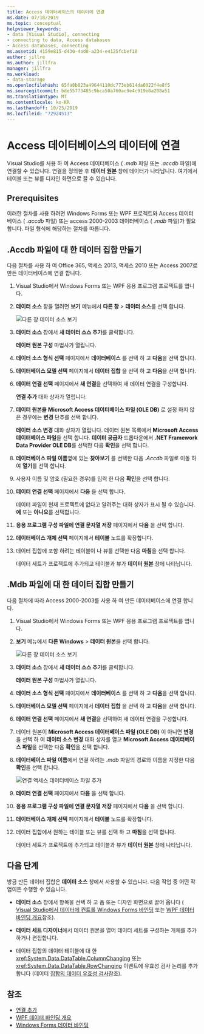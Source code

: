 ```yaml
---
title: Access 데이터베이스의 데이터에 연결
ms.date: 07/18/2019
ms.topic: conceptual
helpviewer_keywords:
- data [Visual Studio], connecting
- connecting to data, Access databases
- Access databases, connecting
ms.assetid: 4159e815-d430-4ad0-a234-e4125fcbef18
author: jillre
ms.author: jillfra
manager: jillfra
ms.workload:
- data-storage
ms.openlocfilehash: 65fa8b823a49644110dc773eb614da6022f4e8f5
ms.sourcegitcommit: bde55773485c9bca50a760ac9e4c919e0a208a51
ms.translationtype: MT
ms.contentlocale: ko-KR
ms.lasthandoff: 10/25/2019
ms.locfileid: "72924513"
---
```

# <a name="connect-to-data-in-an-access-database"></a>Access 데이터베이스의 데이터에 연결

Visual Studio를 사용 하 여 Access 데이터베이스 ( *.mdb* 파일 또는 *.accdb* 파일)에 연결할 수 있습니다. 연결을 정의한 후 **데이터 원본** 창에 데이터가 나타납니다. 여기에서 테이블 또는 뷰를 디자인 화면으로 끌 수 있습니다.

## <a name="prerequisites"></a>Prerequisites

이러한 절차를 사용 하려면 Windows Forms 또는 WPF 프로젝트와 Access 데이터베이스 ( *.accdb* 파일) 또는 access 2000-2003 데이터베이스 ( *.mdb* 파일)가 필요 합니다. 파일 형식에 해당하는 절차를 따릅니다.

## <a name="create-a-dataset-for-an-accdb-file"></a>.Accdb 파일에 대 한 데이터 집합 만들기

다음 절차를 사용 하 여 Office 365, 액세스 2013, 액세스 2010 또는 Access 2007로 만든 데이터베이스에 연결 합니다.

1. Visual Studio에서 Windows Forms 또는 WPF 응용 프로그램 프로젝트를 엽니다.

2. **데이터 소스** 창을 열려면 **보기** 메뉴에서 **다른 창**  > **데이터 소스**를 선택 합니다.

   ![다른 창 데이터 소스 보기](../data-tools/media/viewdatasources.png)

3. **데이터 소스** 창에서 **새 데이터 소스 추가**를 클릭합니다.

   **데이터 원본 구성** 마법사가 열립니다.

4. **데이터 소스 형식 선택** 페이지에서 **데이터베이스** 를 선택 하 고 **다음**을 선택 합니다.

5. **데이터베이스 모델 선택** 페이지에서 **데이터 집합** 을 선택 하 고 **다음**을 선택 합니다.

6. **데이터 연결 선택** 페이지에서 **새 연결**을 선택하여 새 데이터 연결을 구성합니다.

   **연결 추가** 대화 상자가 열립니다.

7. **데이터 원본을** **Microsoft Access 데이터베이스 파일 (OLE DB)** 로 설정 하지 않은 경우에는 **변경** 단추를 선택 합니다.

   **데이터 소스 변경** 대화 상자가 열립니다. 데이터 원본 목록에서 **Microsoft Access 데이터베이스 파일**을 선택 합니다. **데이터 공급자** 드롭다운에서 **.NET Framework Data Provider OLE DB**를 선택한 다음 **확인**을 선택 합니다.

8. **데이터베이스 파일 이름**옆에 있는 **찾아보기** 를 선택한 다음 *.Accdb* 파일로 이동 하 여 **열기**를 선택 합니다.

9. 사용자 이름 및 암호 (필요한 경우)를 입력 한 다음 **확인**을 선택 합니다.

10. **데이터 연결 선택** 페이지에서 **다음** 을 선택 합니다.

    데이터 파일이 현재 프로젝트에 없다고 알려주는 대화 상자가 표시 될 수 있습니다. **예** 또는 **아니요**를 선택합니다.

11. **응용 프로그램 구성 파일에 연결 문자열 저장** 페이지에서 **다음** 을 선택 합니다.

12. **데이터베이스 개체 선택** 페이지에서 **테이블** 노드를 확장합니다.

13. 데이터 집합에 포함 하려는 테이블이 나 뷰를 선택한 다음 **마침**을 선택 합니다.

    데이터 세트가 프로젝트에 추가되고 테이블과 뷰가 **데이터 원본** 창에 나타납니다.

## <a name="create-a-dataset-for-an-mdb-file"></a>.Mdb 파일에 대 한 데이터 집합 만들기

다음 절차에 따라 Access 2000-2003를 사용 하 여 만든 데이터베이스에 연결 합니다.

1. Visual Studio에서 Windows Forms 또는 WPF 응용 프로그램 프로젝트를 엽니다.

2. **보기** 메뉴에서 **다른 Windows**  > **데이터 원본**을 선택 합니다.

   ![다른 창 데이터 소스 보기](../data-tools/media/viewdatasources.png)

3. **데이터 소스** 창에서 **새 데이터 소스 추가**를 클릭합니다.

    **데이터 원본 구성** 마법사가 열립니다.

4. **데이터 소스 형식 선택** 페이지에서 **데이터베이스** 를 선택 하 고 **다음**을 선택 합니다.

5. **데이터베이스 모델 선택** 페이지에서 **데이터 집합** 을 선택 하 고 **다음**을 선택 합니다.

6. **데이터 연결 선택** 페이지에서 **새 연결**을 선택하여 새 데이터 연결을 구성합니다.

7. 데이터 원본이 **Microsoft Access 데이터베이스 파일 (OLE DB)** 이 아니면 **변경** 을 선택 하 여 **데이터 소스 변경** 대화 상자를 열고 **Microsoft Access 데이터베이스 파일**을 선택한 다음 **확인**을 선택 합니다.

8. **데이터베이스 파일 이름**에서 연결 하려는 *.mdb* 파일의 경로와 이름을 지정한 다음 **확인**을 선택 합니다.

   ![연결 액세스 데이터베이스 파일 추가](../data-tools/media/add-connection-access-db.png)

9. **데이터 연결 선택** 페이지에서 **다음** 을 선택 합니다.

10. **응용 프로그램 구성 파일에 연결 문자열 저장** 페이지에서 **다음** 을 선택 합니다.

11. **데이터베이스 개체 선택** 페이지에서 **테이블** 노드를 확장합니다.

12. 데이터 집합에서 원하는 테이블 또는 뷰를 선택 하 고 **마침**을 선택 합니다.

    데이터 세트가 프로젝트에 추가되고 테이블과 뷰가 **데이터 원본** 창에 나타납니다.

## <a name="next-steps"></a>다음 단계

방금 만든 데이터 집합은 **데이터 소스** 창에서 사용할 수 있습니다. 다음 작업 중 어떤 작업이든 수행할 수 있습니다.

- **데이터 소스** 창에서 항목을 선택 하 고 폼 또는 디자인 화면으로 끌어 옵니다 ( [Visual Studio에서 데이터에 컨트롤 Windows Forms 바인딩](../data-tools/bind-windows-forms-controls-to-data-in-visual-studio.md) 또는 [WPF 데이터 바인딩 개요](/dotnet/desktop-wpf/data/data-binding-overview)참조).

- **데이터 세트 디자이너**에서 데이터 원본을 열어 데이터 세트를 구성하는 개체를 추가하거나 편집합니다.

- 데이터 집합의 데이터 테이블에 대 한 <xref:System.Data.DataTable.ColumnChanging> 또는 <xref:System.Data.DataTable.RowChanging> 이벤트에 유효성 검사 논리를 추가 합니다 (데이터 [집합의 데이터 유효성 검사](../data-tools/validate-data-in-datasets.md)참조).

## <a name="see-also"></a>참조

- [연결 추가](../data-tools/add-new-connections.md)
- [WPF 데이터 바인딩 개요](/dotnet/framework/wpf/data/data-binding-overview)
- [Windows Forms 데이터 바인딩](/dotnet/framework/winforms/data-binding-and-windows-forms)
